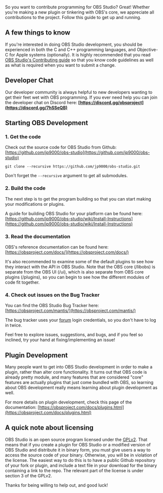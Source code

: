 So you want to contribute programming for OBS Studio? Great! Whether you're making a new plugin or tinkering with OBS's core, we appreciate all contributions to the project. Follow this guide to get up and running.

## A few things to know
If you're interested in doing OBS Studio development, you should be experienced in both the C and C++ programming languages, and Objective-C for Apple systems (optionally). It is highly recommended that you read [OBS Studio's Contributing guide](https://github.com/jp9000/obs-studio/blob/master/CONTRIBUTING.rst) so that you know code guidelines as well as what is required when you want to submit a change.

## Developer Chat
Our developer community is always helpful to new developers wanting to get their feet wet with OBS programming. If you ever need help you can join the developer chat on Discord here: **[https://discord.gg/obsproject](https://discord.gg/7hSSeQB)**

## Starting OBS Development

### 1. Get the code
Check out the source code for OBS Studio from Github: [https://github.com/jp9000/obs-studio](https://github.com/jp9000/obs-studio)

```
git clone --recursive https://github.com/jp9000/obs-studio.git
```

Don't forget the `--recursive` argument to get all submodules.

### 2. Build the code
The next step is to get the program building so that you can start making your modifications or plugins.

A guide for building OBS Studio for your platform can be found here: [https://github.com/jp9000/obs-studio/wiki/Install-Instructions](https://github.com/jp9000/obs-studio/wiki/Install-Instructions)

### 3. Read the documentation
OBS's reference documentation can be found here: [https://obsproject.com/docs/](https://obsproject.com/docs/)

It's also recommended to examine some of the default plugins to see how they interact with the API in OBS Studio. Note that the OBS core (/libobs) is separate from the OBS UI (/ui), which is also separate from OBS core plugins (/plugins), so you can begin to see how the different modules of code fit together.

### 4. Check out issues on the Bug Tracker
You can find the OBS Studio Bug Tracker here: [https://obsproject.com/mantis/](https://obsproject.com/mantis/)

The bug tracker uses your [forum](https://obsproject.com/forum/) login credentials, so you don't have to log in twice.

Feel free to explore issues, suggestions, and bugs, and if you feel so inclined, try your hand at fixing/implementing an issue!

## Plugin Development

Many people want to get into OBS Studio development in order to make a plugin, rather than alter core functionality. It turns out that OBS code is already pretty module, and many features that are considered "core" features are actually plugins that just come bundled with OBS, so learning about OBS development really means learning about plugin development as well.

For more details on plugin development, check this page of the documentation: [https://obsproject.com/docs/plugins.html](https://obsproject.com/docs/plugins.html)

## A quick note about licensing

OBS Studio is an open source program licensed under the [GPLv2](https://github.com/jp9000/obs-studio/blob/master/COPYING). That means that if you create a plugin for OBS Studio or a modified version of OBS Studio and distribute it in binary form, you must give users a way to access the source code of your binary. Otherwise, you will be in violation of the license. The easiest way to do this is to have a public Github repository of your fork or plugin, and include a text file in your download for the binary containing a link to the repo. The relevant part of the license is under section 3 of the GPLv2.

Thanks for being willing to help out, and good luck!